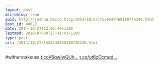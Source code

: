 ```yaml
---
layout: post
microblog: true
guid: http://joshua.micro.blog/2014/10/27/t526540468180746240.html
post_id: 40020
date: 2014-10-27T12:06:44+1100
lastmod: 2019-07-30T17:41:43+1100
type: post
url: /2014/10/27/t526540468180746240.html
---
```

#witherstakeusa [t.co/I6qwIwQUh...](http://t.co/I6qwIwQUhU) [t.co/ut6zOcmqd...](http://t.co/ut6zOcmqds)
